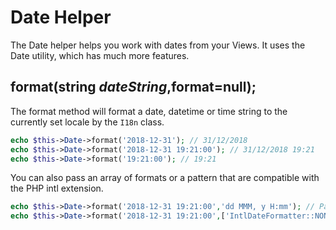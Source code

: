 # Date Helper

The Date helper helps you work with dates from your Views. It uses the Date utility, which has much more features.

## format(string $dateString,$format=null);

The format method will format a date, datetime or time string to the currently set locale by the `I18n` class.

````php
echo $this->Date->format('2018-12-31'); // 31/12/2018
echo $this->Date->format('2018-12-31 19:21:00'); // 31/12/2018 19:21
echo $this->Date->format('19:21:00'); // 19:21
````

You can also pass an array of formats or a pattern that are compatible with the PHP intl extension.

````php
echo $this->Date->format('2018-12-31 19:21:00','dd MMM, y H:mm'); // Pattern
echo $this->Date->format('2018-12-31 19:21:00',['IntlDateFormatter::NONE, IntlDateFormatter::FULL]); // Array with format options for date + time
````